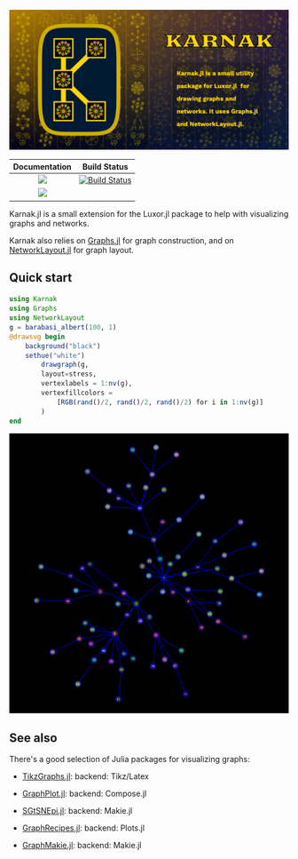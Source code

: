 ![karnak splash image](docs/src/assets/figures/karnak-social-media-preview.png)

| **Documentation**                       | **Build Status**                          |
|:---------------------------------------:|:-----------------------------------------:|
| [![][docs-stable-img]][docs-stable-url] | [![Build Status][ci-img]][ci-url]         |
| [![][docs-development-img]][docs-development-url] |                                 |

Karnak.jl is a small extension for the Luxor.jl package to
help with visualizing graphs and networks.

Karnak also relies on
[Graphs.jl](https://github.com/JuliaGraphs/Graphs.jl) for
graph construction, and on
[NetworkLayout.jl](https://juliagraphs.org/NetworkLayout.jl/)
for graph layout.

## Quick start

```julia
using Karnak
using Graphs
using NetworkLayout
g = barabasi_albert(100, 1)
@drawsvg begin
    background("black")
    sethue("white")
        drawgraph(g, 
        layout=stress, 
        vertexlabels = 1:nv(g),
        vertexfillcolors = 
            [RGB(rand()/2, rand()/2, rand()/2) for i in 1:nv(g)]
        )
end
```

![karnak splash image](docs/src/assets/figures/barabasi.svg)

## See also

There's a good selection of Julia packages for visualizing graphs:

- [TikzGraphs.jl](https://github.com/sisl/TikzGraphs.jl): backend: Tikz/Latex

- [GraphPlot.jl](https://juliagraphs.org/GraphPlot.jl/): backend: Compose.jl

- [SGtSNEpi.jl](https://github.com/fcdimitr/SGtSNEpi.jl): backend: Makie.jl

- [GraphRecipes.jl](https://github.com/JuliaPlots/GraphRecipes.jl): backend: Plots.jl

- [GraphMakie.jl](https://github.com/JuliaPlots/GraphMakie.jl): backend: Makie.jl


[docs-development-img]: https://img.shields.io/badge/docs-development-blue
[docs-development-url]: http://cormullion.github.io/Karnak.jl/dev/

[docs-stable-img]: https://img.shields.io/badge/docs-stable-blue.svg
[docs-stable-url]: http://cormullion.github.io/Karnak.jl/stable/

[ci-img]: https://github.com/cormullion/Karnak.jl/workflows/CI/badge.svg
[ci-url]: https://github.com/cormullion/Karnak.jl/actions?query=workflow%3ACI
